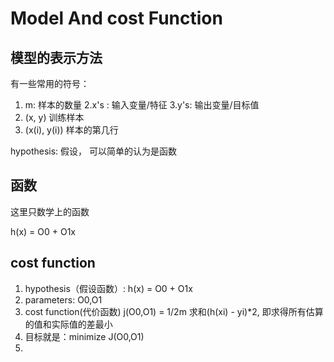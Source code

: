 # Model And cost Function

## 模型的表示方法
有一些常用的符号：

1. m: 样本的数量
2.x's : 输入变量/特征
3.y's: 输出变量/目标值
5. (x, y) 训练样本
6. (x(i), y(i)) 样本的第几行

hypothesis: 假设， 可以简单的认为是函数

## 函数
这里只数学上的函数

h(x) = O0 + O1x

## cost function

1. hypothesis（假设函数）: h(x) = O0 + O1x
2. parameters: O0,O1
3. cost function(代价函数) j(O0,O1) = 1/2m 求和(h(xi) - yi)*2, 即求得所有估算的值和实际值的差最小
4. 目标就是：minimize J(O0,O1)
5.
